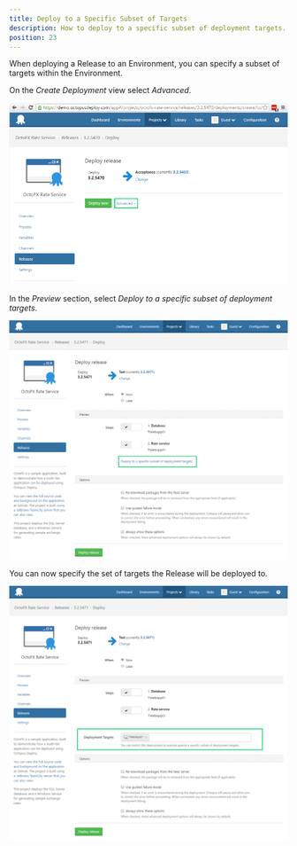 ```yaml
---
title: Deploy to a Specific Subset of Targets
description: How to deploy to a specific subset of deployment targets.
position: 23
---
```


When deploying a Release to an Environment, you can specify a subset of targets within the Environment.

On the *Create Deployment* view select *Advanced*.

![](/docs/images/5668943/5865484.png "width=500")

In the *Preview* section, select *Deploy to a specific subset of deployment targets*.

![](/docs/images/5668943/5865485.png "width=500")

You can now specify the set of targets the Release will be deployed to.

![](/docs/images/5668943/5865486.png "width=500")
